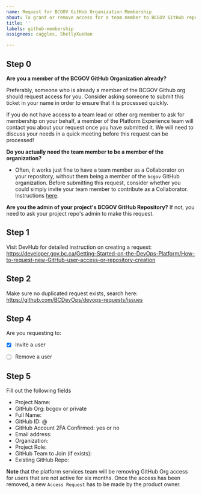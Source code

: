 ```yaml
---
name: Request for BCGOV GitHub Organization Membership
about: To grant or remove access for a team member to BCGOV GitHub repositories.
title: ''
labels: github-membership
assignees: caggles, ShellyXueHan

---
```


## Step 0

**Are you a member of the BCGOV GitHub Organization already?**

Preferably, someone who is already a member of the BCGOV Github org should request access for you. 
Consider asking someone to submit this ticket in your name in order to ensure that it is processed quickly.

If you do not have access to a team lead or other org member to ask for membership on your behalf, a member of the Platform Experience team will contact you about your request once you have submitted it.
We will need to discuss your needs in a quick meeting before this request can be processed!

**Do you actually need the team member to be a member of the organization?**
- Often, it works just fine to have a team member as a Collaborator on your repository, without them being a member of the `bcgov` GitHub organization. Before submitting this request, consider whether you could simply invite your team member to contribute as a Collaborator.  
  Instructions [here](https://help.github.com/en/github/setting-up-and-managing-your-github-user-account/inviting-collaborators-to-a-personal-repository).

**Are you the admin of your project's BCGOV GitHub Repository?**
If not, you need to ask your project repo's admin to make this request.


## Step 1
Visit DevHub for detailed instruction on creating a request:
https://developer.gov.bc.ca/Getting-Started-on-the-DevOps-Platform/How-to-request-new-GitHub-user-access-or-repository-creation

## Step 2
Make sure no duplicated request exists, search here:
https://github.com/BCDevOps/devops-requests/issues


## Step 4
Are you requesting to:
- [x] Invite a user
- [ ] Remove a user


## Step 5
Fill out the following fields

* Project Name: 
* GitHub Org: bcgov or private
* Full Name: 
* GitHub ID: @
* GitHub Account 2FA Confirmed: yes or no
* Email address: 
* Organization: 
* Project Role: 
* GitHub Team to Join (if exists): 
* Existing GitHub Repo: 


**Note** that the platform services team will be removing GitHub Org access for users that are not active for six months. Once the access has been removed, a new `Access Request` has to be made by the product owner.
